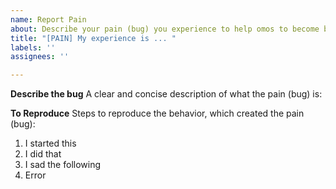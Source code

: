 ```yaml
---
name: Report Pain
about: Describe your pain (bug) you experience to help omos to become better at improving
title: "[PAIN] My experience is ... "
labels: ''
assignees: ''

---
```


**Describe the bug**
A clear and concise description of what the pain (bug) is:

**To Reproduce**
Steps to reproduce the behavior, which created the pain (bug):
1. I started this
2. I did that
3. I sad the following
4. Error
